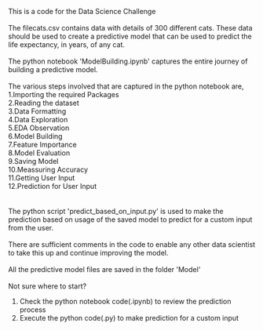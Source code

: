 This is a code for the Data Science Challenge
<br />
<br />
The file ​cats.csv​ contains data with details of 300 different cats. These data should be used to create a predictive model that can be used to predict the life expectancy, in years, of any cat.
<br />
<br />
The python notebook 'ModelBuilding.ipynb' captures the entire journey of building a predictive model. 
<br />
<br />
The various steps involved that are captured in the python notebook are,<br />
1.Importing the required Packages<br />
2.Reading the dataset<br />
3.Data Formatting<br />
4.Data Exploration<br />
5.EDA Observation<br />
6.Model Building<br />
7.Feature Importance<br />
8.Model Evaluation<br />
9.Saving Model<br />
10.Meassuring Accuracy<br />
11.Getting User Input<br />
12.Prediction for User Input<br />
<br />
<br />
The python script 'predict_based_on_input.py' is used to make the prediction based on usage of the saved 
model to predict for a custom input from the user.<br />
<br />
There are sufficient comments in the code to enable any other data scientist to take this up and continue improving the model.<br />
<br />
All the predictive model files are saved in the folder 'Model'<br />
<br />
Not sure where to start?<br />
1. Check the python notebook code(.ipynb) to review the prediction process<br />
2. Execute the python code(.py) to make prediction for a custom input<br />

